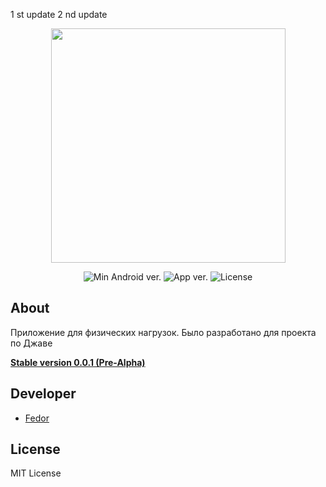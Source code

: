1 st update
2 nd update
<p align="center">
      <img src="https://i.ibb.co/h8GvVfK/logo.png" width="375">
</p>

<p align="center">
   <img src="https://img.shields.io/badge/Android-%3E%3D5.0-blueviolet" alt="Min Android ver.">
   <img src="https://img.shields.io/badge/Version-v0.0.1(Pre--Alpha)-lightgrey" alt="App ver.">
   <img src="https://img.shields.io/badge/License-MIT-blue" alt="License">
</p>

## About

Приложение для физических нагрузок. Было разработано для проекта по Джаве

[__Stable version 0.0.1 (Pre-Alpha)__](https://github.com/Nafanya1337/FitUp/tree/FitUp_stable)

## Developer

- [Fedor](https://github.com/Nafanya1337)

## License
MIT License
